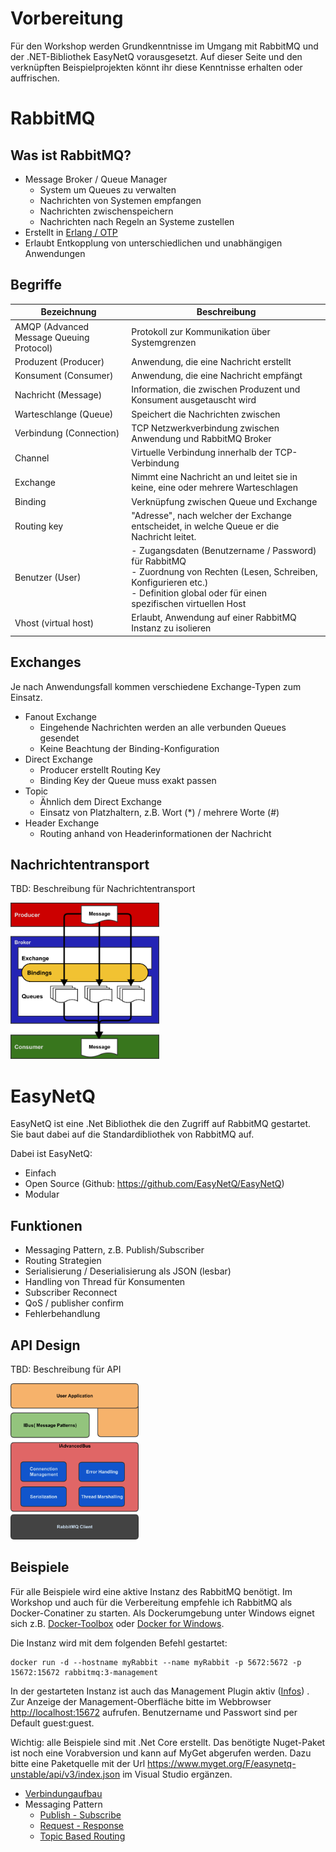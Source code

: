 # Vorbereitung

Für den Workshop werden Grundkenntnisse im Umgang mit RabbitMQ und der .NET-Bibliothek EasyNetQ vorausgesetzt.
Auf dieser Seite und den verknüpften Beispielprojekten könnt ihr diese Kenntnisse erhalten oder auffrischen.

# RabbitMQ
## Was ist RabbitMQ?
- Message Broker / Queue Manager
    - System um Queues zu verwalten
    - Nachrichten von Systemen empfangen
    - Nachrichten zwischenspeichern
    - Nachrichten nach Regeln an Systeme zustellen
- Erstellt in <a href="https://de.wikipedia.org/w/index.php?title=Erlang_(Programmiersprache)" target="_blank"> Erlang / OTP</a>
- Erlaubt Entkopplung von unterschiedlichen und unabhängigen Anwendungen

## Begriffe

Bezeichnung | Beschreibung
------------ | -------------
AMQP (Advanced Message Queuing Protocol) | Protokoll zur Kommunikation über Systemgrenzen
Produzent (Producer) | Anwendung, die eine Nachricht erstellt
Konsument (Consumer) | Anwendung, die eine Nachricht empfängt
Nachricht (Message) | Information, die zwischen Produzent und Konsument ausgetauscht wird
Warteschlange (Queue) | Speichert die Nachrichten zwischen
Verbindung (Connection) | TCP Netzwerkverbindung zwischen Anwendung und RabbitMQ Broker
Channel | Virtuelle Verbindung innerhalb der TCP-Verbindung
Exchange | Nimmt eine Nachricht an und leitet sie in keine, eine oder mehrere Warteschlagen
Binding | Verknüpfung zwischen Queue und Exchange
Routing key | "Adresse", nach welcher der Exchange entscheidet, in welche Queue er die Nachricht leitet.
Benutzer (User) | - Zugangsdaten (Benutzername / Password) für RabbitMQ <br/>- Zuordnung von Rechten (Lesen, Schreiben, Konfigurieren etc.) <br/>- Definition global oder für einen spezifischen virtuellen Host
Vhost (virtual host) | Erlaubt, Anwendung auf einer RabbitMQ Instanz zu isolieren


## Exchanges
Je nach Anwendungsfall kommen verschiedene Exchange-Typen zum Einsatz.
- Fanout Exchange
    - Eingehende Nachrichten werden an alle verbunden Queues gesendet
    - Keine Beachtung der Binding-Konfiguration
- Direct Exchange
    - Producer erstellt Routing Key
    - Binding Key der Queue muss exakt passen
- Topic
    - Ähnlich dem Direct Exchange
    - Einsatz von Platzhaltern, z.B. Wort (*) / mehrere Worte (#)
- Header Exchange
    - Routing anhand von Headerinformationen der Nachricht

## Nachrichtentransport
TBD: Beschreibung für Nachrichtentransport

<img src="../images/MessageFlow.png" height=250px  alt="Übersicht Nachrichtentransport" />
 
# EasyNetQ
EasyNetQ ist eine .Net Bibliothek die den Zugriff auf RabbitMQ gestartet. Sie baut dabei auf die Standardibliothek von RabbitMQ auf.

Dabei ist EasyNetQ:
- Einfach
- Open Source (Github: <a href="https://github.com/EasyNetQ/EasyNetQ" target="_blank">https://github.com/EasyNetQ/EasyNetQ</a>)
- Modular

## Funktionen
- Messaging Pattern, z.B. Publish/Subscriber
- Routing Strategien
- Serialisierung / Deserialisierung als JSON (lesbar)
- Handling von Thread für Konsumenten
- Subscriber Reconnect
- QoS / publisher confirm
- Fehlerbehandlung

## API Design
TBD: Beschreibung für API

<img src="../images/EasyNetQ.png" alt="API Design EasyNetQ" height=250px />

## Beispiele
Für alle Beispiele wird eine aktive Instanz des RabbitMQ benötigt. Im Workshop und auch für die Verbereitung empfehle ich RabbitMQ als Docker-Conatiner zu starten.
Als Dockerumgebung unter Windows eignet sich z.B. <a href="https://www.docker.com/products/docker-toolbox" target="_blank">Docker-Toolbox</a> oder <a href="https://docs.docker.com/docker-for-windows/" target="_blank"> Docker for Windows</a>.

Die Instanz wird mit dem folgenden Befehl gestartet:

    docker run -d --hostname myRabbit --name myRabbit -p 5672:5672 -p 15672:15672 rabbitmq:3-management

In der gestarteten Instanz ist auch das Management Plugin aktiv (<a href="https://www.rabbitmq.com/management.html" alt="Infoseite Management PlugIn" target="_blank">Infos</a>) . Zur Anzeige der Management-Oberfläche bitte im Webbrowser <a href="http://localhost:15672" target="_blank"> http://localhost:15672</a> aufrufen. Benutzername und Passwort sind per Default guest:guest.

Wichtig: alle Beispiele sind mit .Net Core erstellt. Das benötigte Nuget-Paket ist noch eine Vorabversion und kann auf MyGet abgerufen werden. Dazu bitte eine Paketquelle mit der Url https://www.myget.org/F/easynetq-unstable/api/v3/index.json im Visual Studio ergänzen.

- <a href="Connecting/">Verbindungaufbau</a>
- Messaging Pattern
    - <a href="PublishSubscribe/">Publish - Subscribe</a>
    - <a href="RequestResponse/">Request - Response</a>
    - <a href="TopicBasedRouting/">Topic Based Routing</a>